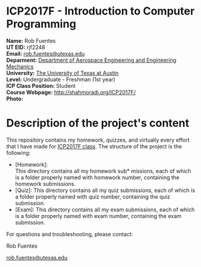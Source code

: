 # ICP2017F - Introduction to Computer Programming

__Name:__ Rob Fuentes  
__UT EID:__ rjf2248  
__Email:__ rob.fuentes@utexas.edu  
__Deparment:__ [Department of Aerospace Engineering and Engineering Mechanics](http://ae.utexas.edu)  
__University:__ [The University of Texas at Austin](http://utexas.edu)  
__Level:__ Undergraduate - Freshman (1st year)  
__ICP Class Position:__ Student  
__Course Webpage:__ http://shahmoradi.org/ICP2017F/  
__Photo:__   
# Description of the project's content

This repository contains my homework, quizzes, and virtually every effort that I have made for [ICP2017F class](http://www.shahmoradi.org/ICP2017F/).  The structure of the project is the following:  
* [Homework]:  
This directory contains all my homework sub* missions, each of which is a folder properly named with homework number, containing the homework submissions.
* [Quiz]:
This directory contains all my quiz submissions, each of which is a folder properly named with quiz number, containing the quiz submission.
* [Exam]:
This directory contains all my exam submissions, each of which is a folder properly named with exam number, containing the exam submission.


For questions and troubleshooting, please contact:

Rob Fuentes

rob.fuentes@utexas.edu
